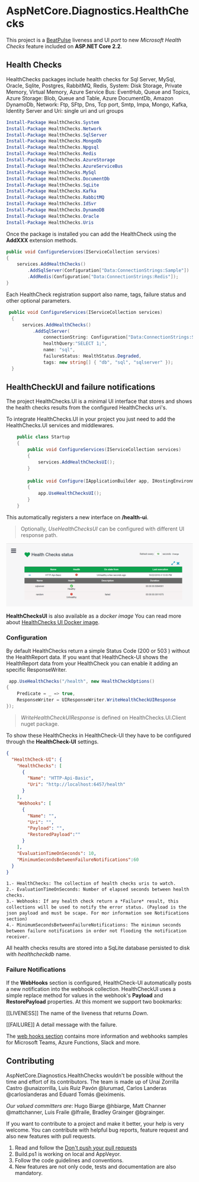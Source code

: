 
# AspNetCore.Diagnostics.HealthChecks

This project is a [BeatPulse](http://github.com/xabaril/beatpulse) liveness and UI *port* to new *Microsoft Health Checks* feature included on **ASP.NET Core 2.2**.

## Health Checks

HealthChecks packages include health checks for Sql Server, MySql, Oracle, Sqlite, Postgres, RabbitMQ, Redis, System: Disk Storage, Private Memory, Virtual Memory, Azure Service Bus: EventHub, Queue and Topics, Azure Storage: Blob, Queue and Table, Azure DocumentDb, Amazon DynamoDb, Network: Ftp, SFtp, Dns, Tcp port, Smtp, Impa, Mongo, Kafka, Identity Server and Uri: single uri and uri groups

``` PowerShell
Install-Package HealthChecks.System
Install-Package HealthChecks.Network
Install-Package HealthChecks.SqlServer
Install-Package HealthChecks.MongoDb
Install-Package HealthChecks.Npgsql
Install-Package HealthChecks.Redis
Install-Package HealthChecks.AzureStorage
Install-Package HealthChecks.AzureServiceBus
Install-Package HealthChecks.MySql
Install-Package HealthChecks.DocumentDb
Install-Package HealthChecks.SqLite
Install-Package HealthChecks.Kafka
Install-Package HealthChecks.RabbitMQ
Install-Package HealthChecks.IdSvr
Install-Package HealthChecks.DynamoDB
Install-Package HealthChecks.Oracle
Install-Package HealthChecks.Uris
```

Once the package is installed you can add the HealthCheck using the **AddXXX** extension methods.

```csharp
public void ConfigureServices(IServiceCollection services)
{
    services.AddHealthChecks()
        .AddSqlServer(Configuration["Data:ConnectionStrings:Sample"])
        .AddRedis(Configuration["Data:ConnectionStrings:Redis"]);
}
```

Each HealthCheck registration support also name, tags, failure status and other optional parameters.

```csharp
 public void ConfigureServices(IServiceCollection services)
  {
      services.AddHealthChecks()
          .AddSqlServer(
              connectionString: Configuration["Data:ConnectionStrings:Sql"],
              healthQuery:"SELECT 1;",
              name: "sql", 
              failureStatus: HealthStatus.Degraded,
              tags: new string[] { "db", "sql", "sqlserver" });
  }
```

## HealthCheckUI and failure notifications

The project HealthChecks.UI is a minimal UI interface that stores and shows the health checks results from the configured HealthChecks uri's. 

To integrate HealthChecks.UI in your project you just need to add the HealthChecks.UI services and middlewares.

```csharp
    public class Startup
    {       
        public void ConfigureServices(IServiceCollection services)
        {
            services.AddHealthChecksUI();
        }

        public void Configure(IApplicationBuilder app, IHostingEnvironment env)
        {
            app.UseHealthChecksUI();
        }
    }
```

This automatically registers a new interface on **/health-ui**. 

> Optionally, *UseHealthChecksUI* can be configured with different UI response path.

![HealthChecksUI](./doc/images/ui-home.png)

**HealthChecksUI** is also available as a *docker image*  You can read more about [HealthChecks UI Docker image](./doc/ui-docker.md).

### Configuration

By default HealthChecks return a simple Status Code (200 or 503 ) without the HealthReport data. If you want that HealthCheck-UI shows the HealthReport data from your HealthCheck you can  enable it adding an specific ResponseWriter.

```csharp
 app.UseHealthChecks("/health", new HealthCheckOptions()
{
    Predicate = _ => true,
    ResponseWriter = UIResponseWriter.WriteHealthCheckUIResponse
});
```

> *WriteHealthCheckUIResponse* is defined on HealthChecks.UI.Client nuget package.

To show these HealthChecks in HealthCheck-UI they have to be configured through the **HealthCheck-UI** settings. 

```json
{
  "HealthCheck-UI": {
    "HealthChecks": [
      {
        "Name": "HTTP-Api-Basic",
        "Uri": "http://localhost:6457/health"
      }
    ],
    "Webhooks": [
      {
        "Name": "",
        "Uri": "",
        "Payload": "",
        "RestoredPayload":""
      }
    ],
    "EvaluationTimeOnSeconds": 10,
    "MinimumSecondsBetweenFailureNotifications":60
  }
}
```

    1.- HealthChecks: The collection of health checks uris to watch.
    2.- EvaluationTimeOnSeconds: Number of elapsed seconds between health checks.
    3.- Webhooks: If any health check return a *Failure* result, this collections will be used to notify the error status. (Payload is the json payload and must be scape. For mor information see Notifications section)
    4.- MinimumSecondsBetweenFailureNotifications: The minimun seconds between failure notifications in order not flooding the notification receiver.

All health checks results are stored into a SqLite database persisted to disk with *healthcheckdb* name.

### Failure Notifications

If the **WebHooks** section is configured, HealthCheck-UI automatically posts a new notification into the webhook collection. HealthCheckUI uses a simple replace method for values in the webhook's **Payload** and **RestorePayload** properties. At this moment we support two bookmarks:

[[LIVENESS]] The name of the liveness that returns *Down*.

[[FAILURE]] A detail message with the failure.

The [web hooks section](./doc/webhooks.md) contains more information and webhooks samples for Microsoft Teams, Azure Functions, Slack and more.

## Contributing

AspNetCore.Diagnostics.HealthChecks  wouldn't be possible without the time and effort of its contributors. The team is made up of Unai Zorrilla Castro @unaizorrilla, Luis Ruiz Pavón @lurumad, Carlos Landeras @carloslanderas and Eduard Tomás @eiximenis.

*Our valued committers are*: Hugo Biarge @hbiarge, Matt Channer @mattchanner, Luis Fraile @lfraile, Bradley Grainger @bgrainger.

If you want to contribute to a project and make it better, your help is very welcome. You can contribute with helpful bug reports, feature request and also new features with pull requests.

1. Read and follow the [Don't push your pull requests](https://www.igvita.com/2011/12/19/dont-push-your-pull-requests/)
2. Build.ps1 is working on local and AppVeyor.
3. Follow the code guidelines and conventions.
4. New features are not only code, tests and documentation are also mandatory.

